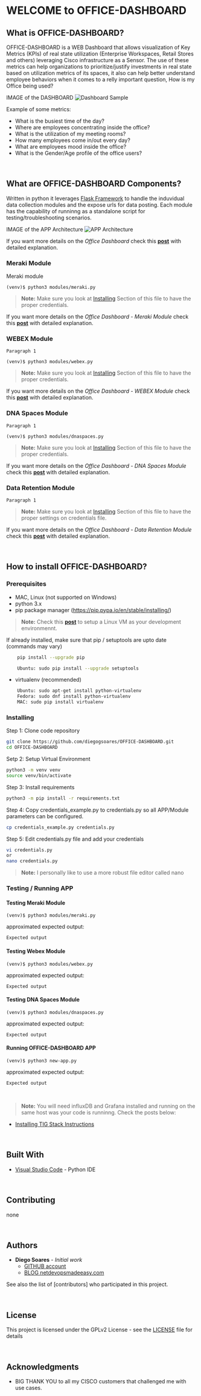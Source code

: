 # **WELCOME to OFFICE-DASHBOARD**

## **What is OFFICE-DASHBOARD?**

OFFICE-DASHBOARD is a WEB Dashboard that allows visualization of Key Metrics (KPIs) of real state utilization (Enterprise Workspaces, Retail Stores and others) leveraging Cisco infrastructure as a Sensor.
The use of these metrics can help organizations to prioritize/justify investments in real state based on utilization metrics of its spaces, it also can help better understand employee behaviors when it comes to a relly important question, How is my Office being used?

IMAGE of the DASHBOARD
![Dashboard Sample](x.jpg)

Example of some metrics:

- What is the busiest time of the day?
- Where are employees concentrating inside the office?
- What is the utilization of my meeting rooms?
- How many employees come in/out every day?
- What are employees mood inside the office?
- What is the Gender/Age profile of the office users?

<br>

## **What are OFFICE-DASHBOARD Components?**

Written in python it leverages [Flask Framework](https://flask.palletsprojects.com/en/1.1.x/) to handle the induvidual data collection modules and the expose urls for data posting.
Each module has the capability of runninng as a standalone script for testing/troubleshooting scenarios.

IMAGE of the APP Architecture
![APP Architecture](x.jpg)

If you want more details on the _Office Dashboard_ check this **[post](https://netdevopsmadeeasy.com/office-dashboard/)** with detailed explanation.

### **Meraki Module**

Meraki module 

```console
(venv)$ python3 modules/meraki.py
```

>**Note:** Make sure you look at [Installing](#Installing) Section of this file to have the proper credentials.

If you want more details on the _Office Dashboard -  Meraki Module_ check this **[post](https://netdevopsmadeeasy.com/office-dashboard/)** with detailed explanation.

### **WEBEX Module**

`Paragraph 1`

```console
(venv)$ python3 modules/webex.py
```

>**Note:** Make sure you look at [Installing](#Installing) Section of this file to have the proper credentials.

If you want more details on the _Office Dashboard - WEBEX Module_ check this **[post](https://netdevopsmadeeasy.com/office-dashboard/)** with detailed explanation.

### **DNA Spaces Module**

`Paragraph 1`

```console
(venv)$ python3 modules/dnaspaces.py
```

>**Note:** Make sure you look at [Installing](#Installing) Section of this file to have the proper credentials.

If you want more details on the _Office Dashboard - DNA Spaces Module_ check this **[post](https://netdevopsmadeeasy.com/office-dashboard/)** with detailed explanation.

### **Data Retention Module**

`Paragraph 1`

>**Note:** Make sure you look at [Installing](#Installing) Section of this file to have the proper settings on credentials file.

If you want more details on the _Office Dashboard - Data Retention Module_ check this **[post](https://netdevopsmadeeasy.com/office-dashboard/)** with detailed explanation.

<br>

## **How to install OFFICE-DASHBOARD?**

### **Prerequisites**

- MAC, Linux (not supported on Windows)
- python 3.x
- pip package manager (https://pip.pypa.io/en/stable/installing/)

>**Note:** Check this **[post](https://netdevopsmadeeasy.com/office-dashboard/)** to setup a Linux VM as your development environmennt.

If already installed, make sure that pip / setuptools are upto date (commands may vary)

```bash
    pip install --upgrade pip

    Ubuntu: sudo pip install --upgrade setuptools
```

- virtualenv (recommended)

```bash
    Ubuntu: sudo apt-get install python-virtualenv
    Fedora: sudo dnf install python-virtualenv
    MAC: sudo pip install virtualenv
```

### **Installing**

Step 1: Clone code repository

```bash
git clone https://github.com/diegogsoares/OFFICE-DASHBOARD.git
cd OFFICE-DASHBOARD
```

Setp 2: Setup Virtual Environment

```bash
python3 -m venv venv
source venv/bin/activate
```

Step 3: Install requirements

```bash
python3 -m pip install -r requirements.txt 
```

Step 4: Copy credentials_example.py to credentials.py so all APP/Module parameters can be configured.

```bash
cp credentials_example.py credentials.py 
```

Step 5: Edit credentials.py file and add your credentials

```bash
vi credentials.py 
or
nano credentials.py
```

>**Note:** I personally like to use a more robust file editor called nano 

### **Testing / Running APP**

#### Testing Meraki Module

```console
(venv)$ python3 modules/meraki.py
```

approximated expected output:

```console
Expected output
```

#### Testing Webex Module

```console
(venv)$ python3 modules/webex.py
```

approximated expected output:

```console
Expected output
```

#### Testing DNA Spaces Module

```console
(venv)$ python3 modules/dnaspaces.py
```

approximated expected output:

```console
Expected output
```

#### Running OFFICE-DASHBOARD APP

```console
(venv)$ python3 new-app.py
```

approximated expected output:

```console
Expected output
```

<br>

>**Note:** You will need influxDB and Grafana installed and running on the same host was your code is runninng. Check the posts below:
- [Installing TIG Stack Instructions](https://netdevopsmadeeasy.com/setting-up-your-tig-stack/)

<br>

## **Built With**

- [Visual Studio Code](https://code.visualstudio.com/) - Python IDE

<br>

## **Contributing**

none

<br>

## **Authors**

- **Diego Soares** - _Initial work_
  - [GITHUB account](https://github.com/diegogsoares) &nbsp;
  - [BLOG netdevopsmadeeasy.com](https://netdevopsmadeeasy.com/about-me/)

See also the list of [contributors] who participated in this project.

<br>

## **License**

This project is licensed under the GPLv2 License - see the [LICENSE]() file for details

<br>

## **Acknowledgments**

- BIG THANK YOU to all my CISCO customers that challenged me with use cases.
